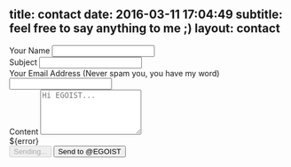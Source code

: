title: contact
date: 2016-03-11 17:04:49
subtitle: feel free to say anything to me ;)
layout: contact
---
<div id="contact-form" class="form">
  <div class="form-group">
    <label>Your Name</label>
    <input class="form-control" v-model="message.name"/>
  </div>
  <div class="form-group">
    <label>Subject</label>
    <input class="form-control" v-model="message.subject"/>
  </div>
  <div class="form-group">
    <label>Your Email Address (Never spam you, you have my word)</label>
    <input class="form-control" v-model="message.email"/>
  </div>
  <div class="form-group">
    <label>Content</label>
    <textarea class="form-control" rows="5" placeholder="Hi EGOIST..." v-model="message.text"></textarea>
  </div>
  <div class="error" v-cloak v-if="error">${error}</div>
  <button @click="submit" class="btn" v-if="sending" disabled v-cloak>
    Sending...
  </button>
  <button @click="submit" class="btn" v-else>
    Send to @EGOIST
  </button>
</div>
<script src="https://cdnjs.cloudflare.com/ajax/libs/vue/1.0.10/vue.js"></script>
<script src="https://cdn.css.net/libs/axios/0.9.1/axios.min.js"></script>
<script src="/js/contact.js"></script>
